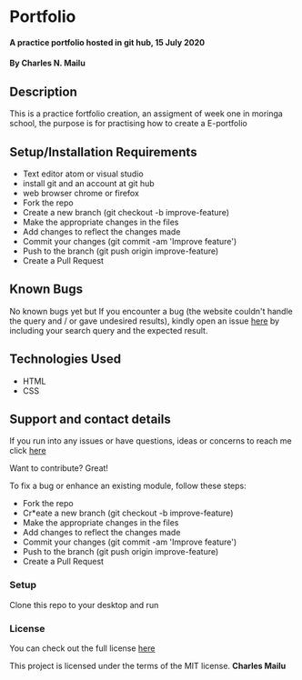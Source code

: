 # Portfolio
#### A practice portfolio hosted in git hub, 15 July 2020
#### By **Charles N. Mailu**
## Description

This is a practice fortfolio creation, an assigment of week one in moringa school, the purpose is for practising how to create a E-portfolio

## Setup/Installation Requirements

* Text editor atom or visual studio
* install git and an account at git hub
* web browser chrome or firefox
* Fork the repo
* Create a new branch (git checkout -b improve-feature)
* Make the appropriate changes in the files
* Add changes to reflect the changes made
* Commit your changes (git commit -am 'Improve feature')
* Push to the branch (git push origin improve-feature)
* Create a Pull Request

## Known Bugs
No known bugs yet but If you encounter a bug (the website couldn't handle the query and / or gave undesired results), kindly open an issue <a href="https://charlesmaillu.github.io/contact-info">here</a> by including your search query and the expected result.
## Technologies Used
* HTML
* CSS
## Support and contact details
If you run into any issues or have questions, ideas or concerns to reach me click <a href="https://charlesmaillu.github.io/contact-info">here</a>

Want to contribute? Great!

To fix a bug or enhance an existing module, follow these steps:

* Fork the repo
* Cr*eate a new branch (git checkout -b improve-feature)
* Make the appropriate changes in the files
* Add changes to reflect the changes made
* Commit your changes (git commit -am 'Improve feature')
* Push to the branch (git push origin improve-feature)
* Create a Pull Request

### Setup
Clone this repo to your desktop and run
### License
You can check out the full license <a href="https://github.com/charlesmaillu/Portfolio/blob/master/LICENSE">here</a> 

This project is licensed under the terms of the MIT license.
 **Charles Mailu**

